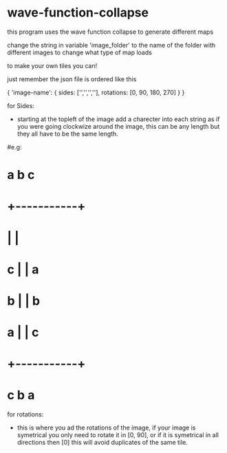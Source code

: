 # wave-function-collapse
this program uses the wave function collapse to generate different maps

change the string in variable 'image_folder' to the name of the folder with different images
to change what type of map loads

to make your own tiles you can!

just remember the json file is ordered like this 

{
  'image-name': {
    sides: ['','','',''],
    rotations: [0, 90, 180, 270]
  }
}

for Sides:
  - starting at the topleft of the image add a charecter into each string
    as if you were going clockwize around the image, this can be any length
    but they all have to be the same length.
    
  #e.g: 
  #          a b c
  #      +-----------+
  #      |           |   
  #   c  |           |   a 
  #   b  |           |   b
  #   a  |           |   c
  #      +-----------+
  #          c b a 
            
            
for rotations:
  - this is where you ad the rotations of the image, if your image is symetrical
    you only need to rotate it in [0, 90], or if it is symetrical in all directions then [0]
    this will avoid duplicates of the same tile.
